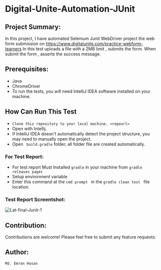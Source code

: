 # Digital-Unite-Automation-JUnit
## Project Summary:
In this project, I have automated Selenium Junit WebDriver project the web form submission on https://www.digitalunite.com/practice-webform-learners  In this test uploads a file with a 2MB limit , submits the form. When submit the form , asserts the success message.

## Prerequisites:
- Java
- ChromeDriver
- To run the tests, you will need IntelliJ IDEA software installed on your machine.
## How Can Run This Test
- ``Clone this repository to your local machine. <repourl>``
- Open with Intellij.
- If IntelliJ IDEA doesn't automatically detect the project structure, you may need to manually open the project.
- Open ``  build.gradle `` folder, all folder file are created automatically.
### For Test Report:
- For test report Must Installed `` gradle `` in your machine from  `` gradle releases pages ``
- Setup environment variable
-  Enter this command at the ``cmd prompt `` in the ``gradle clean test `` file location.
  
### Test Report Screentshot:

![Lat-final-Junit-1](https://github.com/emran-hasan/Digital-Unit-Automation/assets/35032467/bfd08d08-581e-4574-aacf-816228b375ac)


## Contribution:
Contributions are welcome! Please feel free to submit any feature requests.

## Author:
``Md. Emran Hasan``
